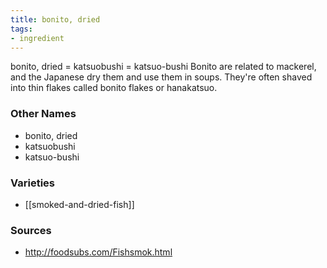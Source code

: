 ```yaml
---
title: bonito, dried
tags:
- ingredient
---
```

bonito, dried = katsuobushi = katsuo-bushi Bonito are related to mackerel, and the Japanese dry them and use them in soups. They're often shaved into thin flakes called bonito flakes or hanakatsuo.

### Other Names

* bonito, dried
* katsuobushi
* katsuo-bushi

### Varieties

* [[smoked-and-dried-fish]]

### Sources
* http://foodsubs.com/Fishsmok.html
